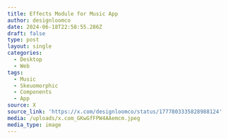 ```yaml
---
title: Effects Module for Music App
author: designloomco
date: 2024-06-18T22:58:55.286Z
draft: false
type: post
layout: single
categories:
  - Desktop
  - Web
tags:
  - Music
  - Skeuomorphic
  - Components
  - App
source: X
source_link: 'https://x.com/designloomco/status/1777803335828988124'
media: /uploads/x.com_GKwGfFPW4AAemcm.jpeg
media_type: image
---
```


